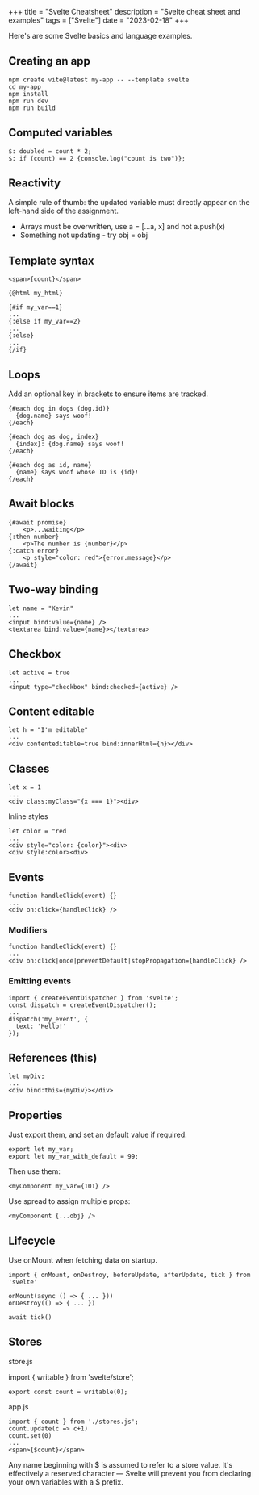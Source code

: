 +++
title = "Svelte Cheatsheet"
description = "Svelte cheat sheet and examples"
tags = ["Svelte"]
date = "2023-02-18"
+++

Here's are some Svelte basics and language examples.

<!--more-->

## Creating an app

```
npm create vite@latest my-app -- --template svelte
cd my-app
npm install
npm run dev
npm run build
```

## Computed variables

```
$: doubled = count * 2;
$: if (count) == 2 {console.log("count is two")};
```

## Reactivity

A simple rule of thumb: the updated variable must directly appear on the left-hand side of the assignment.
- Arrays must be overwritten, use a = [...a, x] and not a.push(x)
- Something not updating - try obj = obj

## Template syntax

```
<span>{count}</span>

{@html my_html}

{#if my_var==1}
...
{:else if my_var==2}
...
{:else}
...
{/if}
```

## Loops

Add an optional key in brackets to ensure items are tracked.
```
{#each dog in dogs (dog.id)}
  {dog.name} says woof!
{/each}

{#each dog as dog, index}
  {index}: {dog.name} says woof!
{/each}

{#each dog as id, name}
  {name} says woof whose ID is {id}!
{/each}
```

## Await blocks

```
{#await promise}
	<p>...waiting</p>
{:then number}
	<p>The number is {number}</p>
{:catch error}
	<p style="color: red">{error.message}</p>
{/await}
```

## Two-way binding

```
let name = "Kevin"
...
<input bind:value={name} />
<textarea bind:value={name}></textarea>
```

## Checkbox

```
let active = true
...
<input type="checkbox" bind:checked={active} />
```

## Content editable

```
let h = "I'm editable"
...
<div contenteditable=true bind:innerHtml={h}></div>
```

## Classes

```
let x = 1
...
<div class:myClass="{x === 1}"><div>
```

Inline styles

```
let color = "red
...
<div style="color: {color}"><div>
<div style:color><div>
```

## Events

```
function handleClick(event) {}
...
<div on:click={handleClick} />
```

### Modifiers

```
function handleClick(event) {}
...
<div on:click|once|preventDefault|stopPropagation={handleClick} />
```

### Emitting events

```
import { createEventDispatcher } from 'svelte';
const dispatch = createEventDispatcher();
...
dispatch('my_event', {
  text: 'Hello!'
});
```

## References (this)

```
let myDiv;
...
<div bind:this={myDiv}></div>
```

## Properties

Just export them, and set an default value if required:
```
export let my_var;
export let my_var_with_default = 99;
```
Then use them:
```
<myComponent my_var={101} />
```
Use spread to assign multiple props:
```
<myComponent {...obj} />
```

## Lifecycle

Use onMount when fetching data on startup.
```
import { onMount, onDestroy, beforeUpdate, afterUpdate, tick } from 'svelte'

onMount(async () => { ... }))
onDestroy(() => { ... })

await tick()
```

## Stores

store.js

import { writable } from 'svelte/store';
```
export const count = writable(0);
```

app.js

```
import { count } from './stores.js';
count.update(c => c+1)
count.set(0)
...
<span>{$count}</span>
```
Any name beginning with $ is assumed to refer to a store value. It's effectively a reserved character — Svelte will prevent you from declaring your own variables with a $ prefix.

